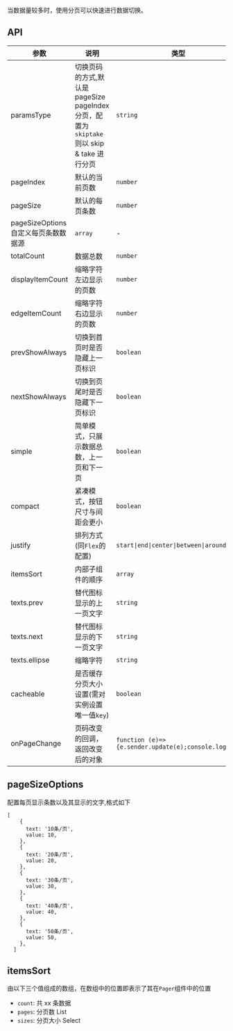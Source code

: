 当数据量较多时，使用分页可以快速进行数据切换。

## API

| 参数 | 说明 | 类型 | 默认值 |
| --- | --- | --- | --- |
| paramsType | 切换页码的方式,默认是 pageSize pageIndex 分页，配置为`skiptake`则以 skip & take 进行分页 | `string` | `default` |
| pageIndex | 默认的当前页数 | `number` | 1 |
| pageSize | 默认的每页条数 | `number` | 10 |
| pageSizeOptions 自定义每页条数数据源 | `array` | - |
| totalCount | 数据总数 | `number` | 0 |
| displayItemCount | 缩略字符左边显示的页数 | `number` | 5 |
| edgeItemCount | 缩略字符右边显示的页数 | `number` | 1 |
| prevShowAlways | 切换到首页时是否隐藏上一页标识 | `boolean` | true |
| nextShowAlways | 切换到页尾时是否隐藏下一页标识 | `boolean` | true |
| simple | 简单模式，只展示数据总数，上一页和下一页 | `boolean` | false |
| compact | 紧凑模式，按钮尺寸与间距会更小 | `boolean` | false |
| justify | 排列方式(同`Flex`的配置) | `start\|end\|center\|between\|around` | end |
| itemsSort | 内部子组件的顺序 | `array` | `['count', 'pages', 'sizes']` |
| texts.prev | 替代图标显示的上一页文字 | `string` | 上一页 |
| texts.next | 替代图标显示的下一页文字 | `string` | 下一页 |
| texts.ellipse | 缩略字符 | `string` | ... |
| cacheable | 是否缓存分页大小设置(需对实例设置唯一值`key`) | `boolean` | false |
| onPageChange | 页码改变的回调，返回改变后的对象 | `function (e)=>{e.sender.update(e);console.log(e)}` | - |

## pageSizeOptions

配置每页显示条数以及其显示的文字,格式如下

```
[
    {
      text: '10条/页',
      value: 10,
    },
    {
      text: '20条/页',
      value: 20,
    },
    {
      text: '30条/页',
      value: 30,
    },
    {
      text: '40条/页',
      value: 40,
    },
    {
      text: '50条/页',
      value: 50,
    },
  ]
```

## itemsSort

由以下三个值组成的数组，在数组中的位置即表示了其在`Pager`组件中的位置

- `count`: 共 xx 条数据
- `pages`: 分页数 List
- `sizes`: 分页大小 Select
